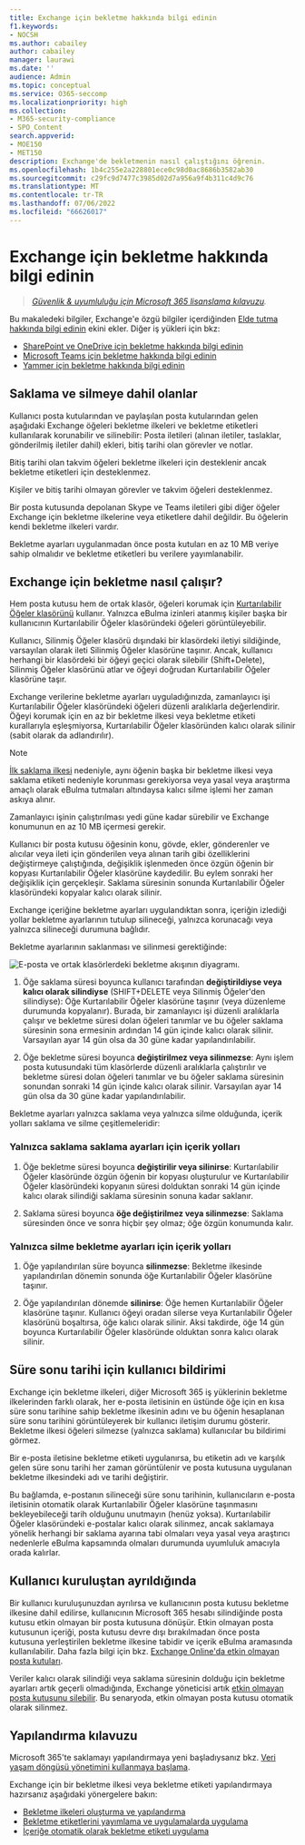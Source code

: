 ```yaml
---
title: Exchange için bekletme hakkında bilgi edinin
f1.keywords:
- NOCSH
ms.author: cabailey
author: cabailey
manager: laurawi
ms.date: ''
audience: Admin
ms.topic: conceptual
ms.service: O365-seccomp
ms.localizationpriority: high
ms.collection:
- M365-security-compliance
- SPO_Content
search.appverid:
- MOE150
- MET150
description: Exchange'de bekletmenin nasıl çalıştığını öğrenin.
ms.openlocfilehash: 1b4c255e2a228801ece0c98d0ac8686b3582ab30
ms.sourcegitcommit: c29fc9d7477c3985d02d7a956a9f4b311c4d9c76
ms.translationtype: MT
ms.contentlocale: tr-TR
ms.lasthandoff: 07/06/2022
ms.locfileid: "66626017"
---
```

# <a name="learn-about-retention-for-exchange"></a>Exchange için bekletme hakkında bilgi edinin

>*[Güvenlik & uyumluluğu için Microsoft 365 lisanslama kılavuzu](/office365/servicedescriptions/microsoft-365-service-descriptions/microsoft-365-tenantlevel-services-licensing-guidance/microsoft-365-security-compliance-licensing-guidance).*

Bu makaledeki bilgiler, Exchange'e özgü bilgiler içerdiğinden [Elde tutma hakkında bilgi edinin](retention.md) ekini ekler.  Diğer iş yükleri için bkz:

- [SharePoint ve OneDrive için bekletme hakkında bilgi edinin](retention-policies-sharepoint.md)
- [Microsoft Teams için bekletme hakkında bilgi edinin](retention-policies-teams.md)
- [Yammer için bekletme hakkında bilgi edinin](retention-policies-yammer.md)

## <a name="whats-included-for-retention-and-deletion"></a>Saklama ve silmeye dahil olanlar

Kullanıcı posta kutularından ve paylaşılan posta kutularından gelen aşağıdaki Exchange öğeleri bekletme ilkeleri ve bekletme etiketleri kullanılarak korunabilir ve silinebilir: Posta iletileri (alınan iletiler, taslaklar, gönderilmiş iletiler dahil) ekleri, bitiş tarihi olan görevler ve notlar. 

Bitiş tarihi olan takvim öğeleri bekletme ilkeleri için desteklenir ancak bekletme etiketleri için desteklenmez.

Kişiler ve bitiş tarihi olmayan görevler ve takvim öğeleri desteklenmez.

Bir posta kutusunda depolanan Skype ve Teams iletileri gibi diğer öğeler Exchange için bekletme ilkelerine veya etiketlere dahil değildir. Bu öğelerin kendi bekletme ilkeleri vardır.

Bekletme ayarları uygulanmadan önce posta kutuları en az 10 MB veriye sahip olmalıdır ve bekletme etiketleri bu verilere yayımlanabilir.

## <a name="how-retention-works-for-exchange"></a>Exchange için bekletme nasıl çalışır?

Hem posta kutusu hem de ortak klasör, öğeleri korumak için [Kurtarılabilir Öğeler klasörünü](/exchange/security-and-compliance/recoverable-items-folder/recoverable-items-folder) kullanır. Yalnızca eBulma izinleri atanmış kişiler başka bir kullanıcının Kurtarılabilir Öğeler klasöründeki öğeleri görüntüleyebilir.
  
Kullanıcı, Silinmiş Öğeler klasörü dışındaki bir klasördeki iletiyi sildiğinde, varsayılan olarak ileti Silinmiş Öğeler klasörüne taşınır. Ancak, kullanıcı herhangi bir klasördeki bir öğeyi geçici olarak silebilir (Shift+Delete), Silinmiş Öğeler klasörünü atlar ve öğeyi doğrudan Kurtarılabilir Öğeler klasörüne taşır.
  
Exchange verilerine bekletme ayarları uyguladığınızda, zamanlayıcı işi Kurtarılabilir Öğeler klasöründeki öğeleri düzenli aralıklarla değerlendirir. Öğeyi korumak için en az bir bekletme ilkesi veya bekletme etiketi kurallarıyla eşleşmiyorsa, Kurtarılabilir Öğeler klasöründen kalıcı olarak silinir (sabit olarak da adlandırılır).

> [!NOTE]
> [İlk saklama ilkesi](retention.md#the-principles-of-retention-or-what-takes-precedence) nedeniyle, aynı öğenin başka bir bekletme ilkesi veya saklama etiketi nedeniyle korunması gerekiyorsa veya yasal veya araştırma amaçlı olarak eBulma tutmaları altındaysa kalıcı silme işlemi her zaman askıya alınır.

Zamanlayıcı işinin çalıştırılması yedi güne kadar sürebilir ve Exchange konumunun en az 10 MB içermesi gerekir.
  
Kullanıcı bir posta kutusu öğesinin konu, gövde, ekler, gönderenler ve alıcılar veya ileti için gönderilen veya alınan tarih gibi özelliklerini değiştirmeye çalıştığında, değişiklik işlenmeden önce özgün öğenin bir kopyası Kurtarılabilir Öğeler klasörüne kaydedilir. Bu eylem sonraki her değişiklik için gerçekleşir. Saklama süresinin sonunda Kurtarılabilir Öğeler klasöründeki kopyalar kalıcı olarak silinir.

Exchange içeriğine bekletme ayarları uygulandıktan sonra, içeriğin izlediği yollar bekletme ayarlarının tutulup silineceği, yalnızca korunacağı veya yalnızca silineceği durumuna bağlıdır.

Bekletme ayarlarının saklanması ve silinmesi gerektiğinde:

![E-posta ve ortak klasörlerdeki bekletme akışının diyagramı.](../media/88f174cc-bbf4-4305-93d7-0515f496c8f9.png)

1. Öğe saklama süresi boyunca kullanıcı tarafından **değiştirildiyse veya kalıcı olarak silindiyse** (SHIFT+DELETE veya Silinmiş Öğeler'den silindiyse): Öğe Kurtarılabilir Öğeler klasörüne taşınır (veya düzenleme durumunda kopyalanır). Burada, bir zamanlayıcı işi düzenli aralıklarla çalışır ve bekletme süresi dolan öğeleri tanımlar ve bu öğeler saklama süresinin sona ermesinin ardından 14 gün içinde kalıcı olarak silinir. Varsayılan ayar 14 gün olsa da 30 güne kadar yapılandırılabilir.

2. Öğe bekletme süresi boyunca **değiştirilmez veya silinmezse**: Aynı işlem posta kutusundaki tüm klasörlerde düzenli aralıklarla çalıştırılır ve bekletme süresi dolan öğeleri tanımlar ve bu öğeler saklama süresinin sonundan sonraki 14 gün içinde kalıcı olarak silinir. Varsayılan ayar 14 gün olsa da 30 güne kadar yapılandırılabilir. 

Bekletme ayarları yalnızca saklama veya yalnızca silme olduğunda, içerik yolları saklama ve silme çeşitlemeleridir:

### <a name="content-paths-for-retain-only-retention-settings"></a>Yalnızca saklama saklama ayarları için içerik yolları

1. Öğe bekletme süresi boyunca **değiştirilir veya silinirse**: Kurtarılabilir Öğeler klasöründe özgün öğenin bir kopyası oluşturulur ve Kurtarılabilir Öğeler klasöründeki kopyanın süresi dolduktan sonraki 14 gün içinde kalıcı olarak silindiği saklama süresinin sonuna kadar saklanır. 

2. Saklama süresi boyunca **öğe değiştirilmez veya silinmezse**: Saklama süresinden önce ve sonra hiçbir şey olmaz; öğe özgün konumunda kalır.

### <a name="content-paths-for-delete-only-retention-settings"></a>Yalnızca silme bekletme ayarları için içerik yolları

1. Öğe yapılandırılan süre boyunca **silinmezse**: Bekletme ilkesinde yapılandırılan dönemin sonunda öğe Kurtarılabilir Öğeler klasörüne taşınır. 

2. Öğe yapılandırılan dönemde **silinirse**: Öğe hemen Kurtarılabilir Öğeler klasörüne taşınır. Kullanıcı öğeyi oradan silerse veya Kurtarılabilir Öğeler klasörünü boşaltırsa, öğe kalıcı olarak silinir. Aksi takdirde, öğe 14 gün boyunca Kurtarılabilir Öğeler klasöründe olduktan sonra kalıcı olarak silinir. 

## <a name="user-notification-of-expiry-date"></a>Süre sonu tarihi için kullanıcı bildirimi

Exchange için bekletme ilkeleri, diğer Microsoft 365 iş yüklerinin bekletme ilkelerinden farklı olarak, her e-posta iletisinin en üstünde öğe için en kısa süre sonu tarihine sahip bekletme ilkesinin adını ve bu öğenin hesaplanan süre sonu tarihini görüntüleyerek bir kullanıcı iletişim durumu gösterir. Bekletme ilkesi öğeleri silmezse (yalnızca saklama) kullanıcılar bu bildirimi görmez.

Bir e-posta iletisine bekletme etiketi uygulanırsa, bu etiketin adı ve karşılık gelen süre sonu tarihi her zaman görüntülenir ve posta kutusuna uygulanan bekletme ilkesindeki adı ve tarihi değiştirir.

Bu bağlamda, e-postanın silineceği süre sonu tarihinin, kullanıcıların e-posta iletisinin otomatik olarak Kurtarılabilir Öğeler klasörüne taşınmasını bekleyebileceği tarih olduğunu unutmayın (henüz yoksa). Kurtarılabilir Öğeler klasöründeki e-postalar kalıcı olarak silinmez, ancak saklamaya yönelik herhangi bir saklama ayarına tabi olmaları veya yasal veya araştırıcı nedenlerle eBulma kapsamında olmaları durumunda uyumluluk amacıyla orada kalırlar.

## <a name="when-a-user-leaves-the-organization"></a>Kullanıcı kuruluştan ayrıldığında 

Bir kullanıcı kuruluşunuzdan ayrılırsa ve kullanıcının posta kutusu bekletme ilkesine dahil edilirse, kullanıcının Microsoft 365 hesabı silindiğinde posta kutusu etkin olmayan bir posta kutusuna dönüşür. Etkin olmayan posta kutusunun içeriği, posta kutusu devre dışı bırakılmadan önce posta kutusuna yerleştirilen bekletme ilkesine tabidir ve içerik eBulma aramasında kullanılabilir. Daha fazla bilgi için bkz. [Exchange Online'da etkin olmayan posta kutuları](inactive-mailboxes-in-office-365.md).

Veriler kalıcı olarak silindiği veya saklama süresinin dolduğu için bekletme ayarları artık geçerli olmadığında, Exchange yöneticisi artık [etkin olmayan posta kutusunu silebilir](delete-an-inactive-mailbox.md). Bu senaryoda, etkin olmayan posta kutusu otomatik olarak silinmez.

## <a name="configuration-guidance"></a>Yapılandırma kılavuzu

Microsoft 365'te saklamayı yapılandırmaya yeni başladıysanız bkz. [Veri yaşam döngüsü yönetimini kullanmaya başlama](get-started-with-data-lifecycle-management.md).

Exchange için bir bekletme ilkesi veya bekletme etiketi yapılandırmaya hazırsanız aşağıdaki yönergelere bakın:
- [Bekletme ilkeleri oluşturma ve yapılandırma](create-retention-policies.md)
- [Bekletme etiketlerini yayımlama ve uygulamalarda uygulama](create-apply-retention-labels.md)
- [İçeriğe otomatik olarak bekletme etiketi uygulama](apply-retention-labels-automatically.md)

